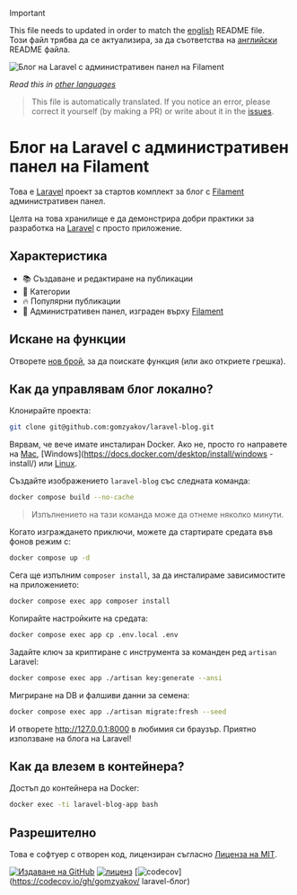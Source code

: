 >[!IMPORTANT]
>This file needs to updated in order to match the [english](/README.md) README file.  
>Този файл трябва да се актуализира, за да съответства на [английски](/README.md) README файла.

![Блог на Laravel с административен панел на Filament](../docs/social-preview-en.png)

_Read this in [other languages](./Translations.md)_

>This file is automatically translated. If you notice an error, please correct it yourself (by making a PR) or write about it in the [issues](https://github.com/gomzyakov/laravel-blog/issues).

# Блог на Laravel с административен панел на Filament

Това е [Laravel](https://laravel.com) проект за стартов комплект за блог с [Filament](https://filamentphp.com) административен панел.

Целта на това хранилище е да демонстрира добри практики за разработка на [Laravel](https://laravel.com) с просто приложение.

## Характеристика

- 📚 Създаване и редактиране на публикации
- 🥑 Категории
- 🔥 Популярни публикации
- 🎉 Административен панел, изграден върху [Filament](https://filamentphp.com)

## Искане на функции

Отворете [нов брой](https://github.com/gomzyakov/laravel-blog/issues/new), за да поискате функция (или ако откриете грешка).

## Как да управлявам блог локално?

Клонирайте проекта:

```bash
git clone git@github.com:gomzyakov/laravel-blog.git
```

Вярвам, че вече имате инсталиран Docker. Ако не, просто го направете на [Mac](https://docs.docker.com/desktop/install/mac-install/), [Windows](https://docs.docker.com/desktop/install/windows -install/) или [Linux](https://docs.docker.com/desktop/install/linux-install/).

Създайте изображението `laravel-blog` със следната команда:

```bash
docker compose build --no-cache
```

> Изпълнението на тази команда може да отнеме няколко минути.

Когато изграждането приключи, можете да стартирате средата във фонов режим с:

```bash
docker compose up -d
```

Сега ще изпълним `composer install`, за да инсталираме зависимостите на приложението:

```bash
docker compose exec app composer install
```

Копирайте настройките на средата:

``` bash
docker compose exec app cp .env.local .env
```

Задайте ключ за криптиране с инструмента за команден ред `artisan` Laravel:

``` bash
docker compose exec app ./artisan key:generate --ansi
```

Мигриране на DB и фалшиви данни за семена:

``` bash
docker compose exec app ./artisan migrate:fresh --seed
```

И отворете http://127.0.0.1:8000 в любимия си браузър. Приятно използване на блога на Laravel!

## Как да влезем в контейнера?

Достъп до контейнера на Docker:

```bash
docker exec -ti laravel-blog-app bash
```

## Разрешително

Това е софтуер с отворен код, лицензиран съгласно [Лиценза на MIT](https://github.com/gomzyakov/php-code-style/blob/main/LICENSE).


[![Издаване на GitHub](https://img.shields.io/github/release/gomzyakov/laravel-blog.svg)](https://github.com/gomzyakov/laravel-blog/releases/latest)
[![лиценз](https://img.shields.io/badge/License-MIT-green.svg)](https://github.com/gomzyakov/laravel-blog/blob/development/LICENSE)
[![codecov](https://codecov.io/gh/gomzyakov/laravel-blog/branch/main/graph/badge.svg?token=4CYTVMVUYV)](https://codecov.io/gh/gomzyakov/ laravel-блог)
